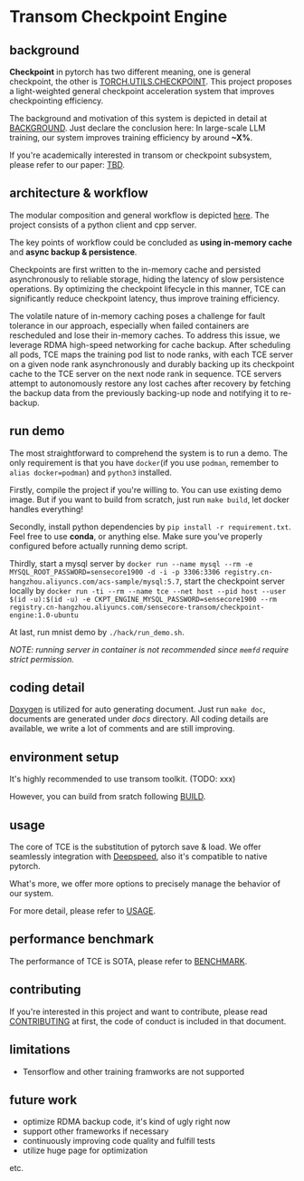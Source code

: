 # Transom Checkpoint Engine

## background

**Checkpoint** in pytorch has two different meaning, one is general checkpoint, the other is [TORCH.UTILS.CHECKPOINT](https://pytorch.org/docs/stable/checkpoint.html). This project proposes a light-weighted general checkpoint acceleration system that improves checkpointing efficiency.

The background and motivation of this system is depicted in detail at [BACKGROUND](docs/background.md). Just declare the conclusion here: In large-scale LLM training, our system improves training efficiency by around **~X%**.

If you're academically interested in transom or checkpoint subsystem, please refer to our paper: [TBD](TBD).

## architecture & workflow

The modular composition and general workflow is depicted [here](docs/ckpt-arch.drawio.svg). The project consists of a python client and cpp server.

The key points of workflow could be concluded as **using in-memory cache** and **async backup & persistence**.

Checkpoints are first written to the in-memory cache and persisted asynchronously to reliable storage, hiding the latency of slow persistence operations. By optimizing the checkpoint lifecycle in this manner, TCE can significantly reduce checkpoint latency, thus improve training efficiency.

The volatile nature of in-memory caching poses a challenge for fault tolerance in our approach, especially when failed containers are rescheduled and lose their in-memory caches. To address this issue, we leverage RDMA high-speed networking for cache backup. After scheduling all pods, TCE maps the training pod list to node ranks, with each TCE server on a given node rank asynchronously and durably backing up its checkpoint cache to the TCE server on the next node rank in sequence. TCE servers attempt to autonomously restore any lost caches after recovery by fetching the backup data from the previously backing-up node and notifying it to re-backup.

## run demo

The most straightforward to comprehend the system is to run a demo. The only requirement is that you have `docker`(if you use `podman`, remember to `alias docker=podman`) and `python3` installed.

Firstly, compile the project if you're willing to. You can use existing demo image. But if you want to build from scratch, just run `make build`, let docker handles everything!

Secondly, install python dependencies by `pip install -r requirement.txt`. Feel free to use **conda**, or anything else. Make sure you've properly configured before actually running demo script.

Thirdly, start a mysql server by `docker run --name mysql --rm -e MYSQL_ROOT_PASSWORD=sensecore1900 -d -i -p 3306:3306 registry.cn-hangzhou.aliyuncs.com/acs-sample/mysql:5.7`, start the checkpoint server locally by `docker run -ti --rm --name tce --net host --pid host --user $(id -u):$(id -u) -e CKPT_ENGINE_MYSQL_PASSWORD=sensecore1900 --rm registry.cn-hangzhou.aliyuncs.com/sensecore-transom/checkpoint-engine:1.0-ubuntu`

At last, run mnist demo by `./hack/run_demo.sh`.

*NOTE: running server in container is not recommended since `memfd` require strict permission.*

## coding detail

[Doxygen](https://www.doxygen.nl/) is utilized for auto generating document. Just run `make doc`, documents are generated under *docs* directory. All coding details are available, we write a lot of comments and are still improving.

## environment setup

It's highly recommended to use transom toolkit. (TODO: xxx)

However, you can build from sratch following [BUILD](docs/build.md).

## usage

The core of TCE is the substitution of pytorch save & load. We offer seamlessly integration with [Deepspeed](https://github.com/microsoft/DeepSpeed), also it's compatible to native pytorch.

What's more, we offer more options to precisely manage the behavior of our system.

For more detail, please refer to [USAGE](docs/usage.md).

## performance benchmark

The performance of TCE is SOTA, please refer to [BENCHMARK](docs/benchmark.md).

## contributing

If you're interested in this project and want to contribute, please read [CONTRIBUTING](CONTRIBUTING.md) at first, the code of conduct is included in that document.

## limitations

- Tensorflow and other training framworks are not supported

## future work

- optimize RDMA backup code, it's kind of ugly right now
- support other frameworks if necessary
- continuously improving code quality and fulfill tests
- utilize huge page for optimization

etc.
